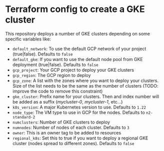 # Terraform config to create a GKE cluster

This repository deploys a number of GKE clusters depending on some specific variables like:

* `default_network`: To use the default GCP network of your project (true|false). Defaults to `false`
* `default_gke`: If you want to use the default node pool from GKE deployment (true|false). Defaults to `false`
* `gcp_project`: Your GCP project to deploy your GKE clusters
* `gcp_region`: The GCP region to deploy
* `gcp_zone`: A list with the zones where you want to deploy your clusters. Size of the list needs to be the same as the number of clusters (TODO: improve the code to remove this constraint)
* `gke_cluster`: Prefix name for your clusters. Then and index number will be added as a suffix (*mycluster-0*, *mycluster-1*, etc...)
* `k8s_version`: A major Kubernetes version to use. Defaults to `1.22`
* `node_type`: The VM type to use in GCP for the nodes. Defaults to `n2-standard-2`
* `numclusters`: Number of GKE clusters to deploy
* `numnodes`: Number of nodes of each cluster. Defaults to `3`
* `owner`: This is an owner tag to be added to resources
* `regional_k8s`: Set this to true if you want to deploy a regional GKE cluster (nodes spread to different zones). Defaults to `false`
